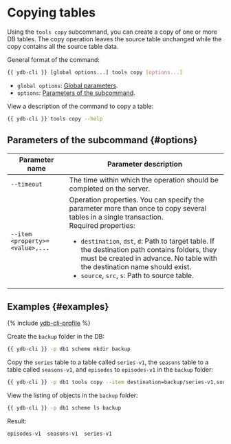 # Copying tables

Using the `tools copy` subcommand, you can create a copy of one or more DB tables. The copy operation leaves the source table unchanged while the copy contains all the source table data.

General format of the command:

```bash
{{ ydb-cli }} [global options...] tools copy [options...]
```

* `global options`: [Global parameters](commands/global-options.md).
* `options`: [Parameters of the subcommand](#options).

View a description of the command to copy a table:

```bash
{{ ydb-cli }} tools copy --help
```

## Parameters of the subcommand {#options}

| Parameter name | Parameter description |
---|---
| `--timeout` | The time within which the operation should be completed on the server. |
| `--item <property>=<value>,...` | Operation properties. You can specify the parameter more than once to copy several tables in a single transaction.<br/>Required properties:<ul><li>`destination`, `dst`, `d`: Path to target table. If the destination path contains folders, they must be created in advance. No table with the destination name should exist.</li><li>`source`, `src`, `s`: Path to source table.</li></ul> |

## Examples {#examples}

{% include [ydb-cli-profile](../../_includes/ydb-cli-profile.md) %}

Create the `backup` folder in the DB:

```bash
{{ ydb-cli }} -p db1 scheme mkdir backup
```

Copy the `series` table to a table called `series-v1`, the `seasons` table to a table called `seasons-v1`, and `episodes` to `episodes-v1` in the `backup` folder:

```bash
{{ ydb-cli }} -p db1 tools copy --item destination=backup/series-v1,source=series --item destination=backup/seasons-v1,source=seasons --item destination=backup/episodes-v1,source=episodes
```

View the listing of objects in the `backup` folder:

```bash
{{ ydb-cli }} -p db1 scheme ls backup
```

Result:

```text
episodes-v1  seasons-v1  series-v1
```